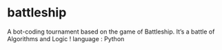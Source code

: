 # battleship

A bot-coding tournament based on the game of Battleship.
It’s a battle of Algorithms and Logic !
language : Python
